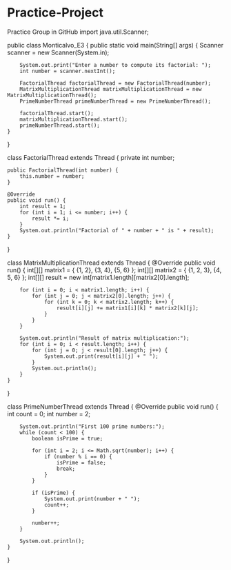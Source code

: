 # Practice-Project
Practice Group in GitHub
import java.util.Scanner;

public class Monticalvo_E3 {
    public static void main(String[] args) {
        Scanner scanner = new Scanner(System.in);

        System.out.print("Enter a number to compute its factorial: ");
        int number = scanner.nextInt();

        FactorialThread factorialThread = new FactorialThread(number);
        MatrixMultiplicationThread matrixMultiplicationThread = new MatrixMultiplicationThread();
        PrimeNumberThread primeNumberThread = new PrimeNumberThread();

        factorialThread.start();
        matrixMultiplicationThread.start();
        primeNumberThread.start();
    }
}

class FactorialThread extends Thread {
    private int number;

    public FactorialThread(int number) {
        this.number = number;
    }

    @Override
    public void run() {
        int result = 1;
        for (int i = 1; i <= number; i++) {
            result *= i;
        }
        System.out.println("Factorial of " + number + " is " + result);
    }
}

class MatrixMultiplicationThread extends Thread {
    @Override
    public void run() {
        int[][] matrix1 = { {1, 2}, {3, 4}, {5, 6} };
        int[][] matrix2 = { {1, 2, 3}, {4, 5, 6} };
        int[][] result = new int[matrix1.length][matrix2[0].length];

        for (int i = 0; i < matrix1.length; i++) {
            for (int j = 0; j < matrix2[0].length; j++) {
                for (int k = 0; k < matrix2.length; k++) {
                    result[i][j] += matrix1[i][k] * matrix2[k][j];
                }
            }
        }

        System.out.println("Result of matrix multiplication:");
        for (int i = 0; i < result.length; i++) {
            for (int j = 0; j < result[0].length; j++) {
                System.out.print(result[i][j] + " ");
            }
            System.out.println();
        }
    }
}

class PrimeNumberThread extends Thread {
    @Override
    public void run() {
        int count = 0;
        int number = 2;

        System.out.println("First 100 prime numbers:");
        while (count < 100) {
            boolean isPrime = true;

            for (int i = 2; i <= Math.sqrt(number); i++) {
                if (number % i == 0) {
                    isPrime = false;
                    break;
                }
            }

            if (isPrime) {
                System.out.print(number + " ");
                count++;
            }

            number++;
        }

        System.out.println();
    }
}
